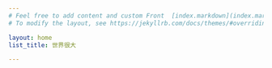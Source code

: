 ```yaml
---
# Feel free to add content and custom Front  [index.markdown](index.markdown) Matter to this file.
# To modify the layout, see https://jekyllrb.com/docs/themes/#overriding-theme-defaults

layout: home
list_title: 世界很大   

---
```

